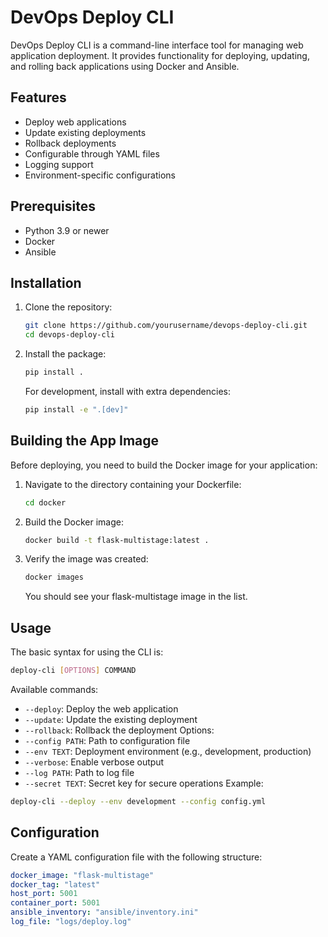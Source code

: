 # DevOps Deploy CLI

DevOps Deploy CLI is a command-line interface tool for managing web application deployment. It provides functionality for deploying, updating, and rolling back applications using Docker and Ansible.

## Features

- Deploy web applications
- Update existing deployments
- Rollback deployments
- Configurable through YAML files
- Logging support
- Environment-specific configurations

## Prerequisites

- Python 3.9 or newer
- Docker
- Ansible

## Installation

1. Clone the repository:
   ```bash
   git clone https://github.com/yourusername/devops-deploy-cli.git
   cd devops-deploy-cli
   ```
2. Install the package:
    ```bash
    pip install .
    ```
   For development, install with extra dependencies:
   ```bash
   pip install -e ".[dev]"
   ```

## Building the App Image
Before deploying, you need to build the Docker image for your application:
1. Navigate to the directory containing your Dockerfile:
   ```bash
   cd docker
   ```
2. Build the Docker image:
   ```bash
   docker build -t flask-multistage:latest .
   ```
3. Verify the image was created:
   ```bash
   docker images
   ```
   You should see your flask-multistage image in the list.

## Usage
The basic syntax for using the CLI is:
```bash
deploy-cli [OPTIONS] COMMAND
```

Available commands:
- `--deploy`: Deploy the web application
- `--update`: Update the existing deployment 
- `--rollback`: Rollback the deployment
Options:
- `--config PATH`: Path to configuration file
- `--env TEXT`: Deployment environment (e.g., development, production)
- `--verbose`: Enable verbose output
- `--log PATH`: Path to log file
- `--secret TEXT`: Secret key for secure operations
Example:
```bash
deploy-cli --deploy --env development --config config.yml
```

## Configuration
Create a YAML configuration file with the following structure:
```yaml
docker_image: "flask-multistage"
docker_tag: "latest"
host_port: 5001
container_port: 5001
ansible_inventory: "ansible/inventory.ini"
log_file: "logs/deploy.log"
```
